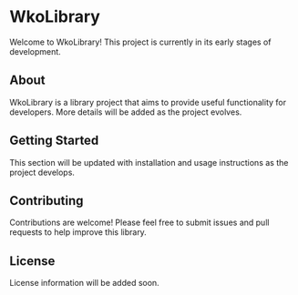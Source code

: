 # WkoLibrary

Welcome to WkoLibrary! This project is currently in its early stages of development.

## About

WkoLibrary is a library project that aims to provide useful functionality for developers. More details will be added as the project evolves.

## Getting Started

This section will be updated with installation and usage instructions as the project develops.

## Contributing

Contributions are welcome! Please feel free to submit issues and pull requests to help improve this library.

## License

License information will be added soon.